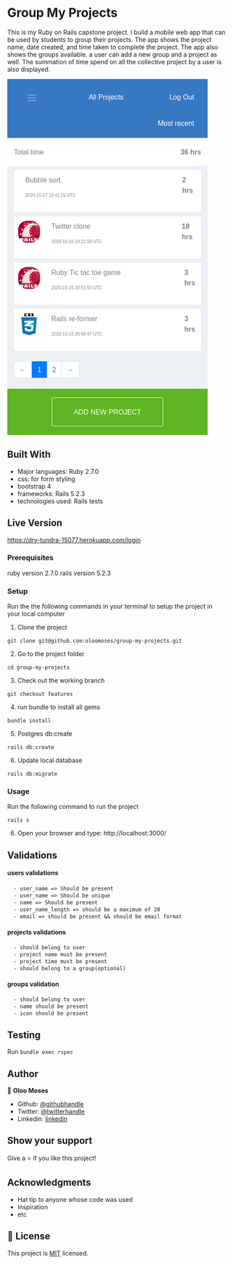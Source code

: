 # Group My Projects

This is my Ruby on Rails capstone project. I build a mobile web app that can be used by students to group their projects. The app shows the project name, date created, and time taken to complete the project. The app also shows the groups available. a user can add a new group and a project as well. The summation of time spend on all the collective project by a user is also displayed.

![screenshot](app/assets/images/Screenshot.png)

## Built With
- Major languages: Ruby 2.7.0
- css: for form styling
- bootstrap 4
- frameworks: Rails 5.2.3
- technologies used: Rails tests

## Live Version
https://dry-tundra-15077.herokuapp.com/login

### Prerequisites
ruby version 2.7.0
rails version 5.2.3

### Setup
Run the the following commands in your terminal to setup the project in your local computer

1. Clone the project
```console
git clone git@github.com:oloomoses/group-my-projects.git
```
2. Go to the project folder
```console
cd group-my-projects
```
3. Check out the working branch
```console
git checkout features
```
4. run bundle to install all gems
```console
bundle install
```
5. Postgres db:create
```console
rails db:create
```
6. Update local database
```console
rails db:migrate
```

### Usage
Run the following command to run the project
```console
rails s
```  
6. Open your browser and type: http://localhost:3000/

## Validations
   #### users validations
      - user_name => Should be present 
      - user_name => Should be unique
      - name => Should be present
      - user_name_length => should be a maximum of 20
      - email => should be present && should be email format

   #### projects validations 
      - should belong to user
      - project name must be present
      - project time must be present
      - should belong to a group(optional)

   #### groups validation
      - should belong to user
      - name should be present
      - icon should be present
  
## Testing
  Run `bundle exec rspec`

## Author

👤 **Oloo Moses**

- Github: [@githubhandle](https://github.com/oloomoses)
- Twitter: [@twitterhandle](https://twitter.com/olooine)
- Linkedin: [linkedin](https://www.linkedin.com/in/oloo-moses-528bb1b3/)

## Show your support

Give a ⭐️ if you like this project!

## Acknowledgments

- Hat tip to anyone whose code was used
- Inspiration
- etc

## 📝 License

This project is [MIT](lic.url) licensed.
